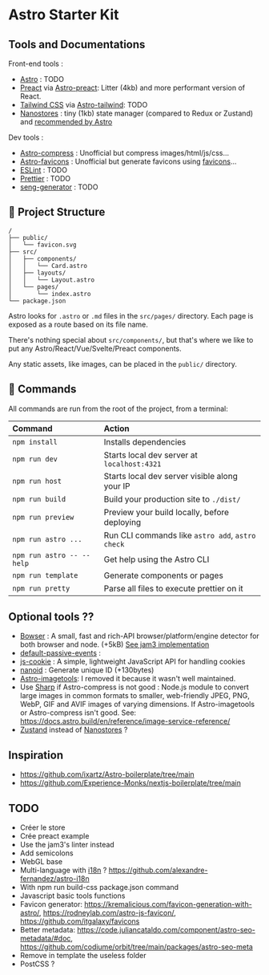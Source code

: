 # Astro Starter Kit

## Tools and Documentations

Front-end tools :

- [Astro](https://docs.astro.build) : TODO
- [Preact]() via [Astro-preact](): Litter (4kb) and more performant version of React.
- [Tailwind CSS]() via [Astro-tailwind](): TODO
- [Nanostores](https://github.com/nanostores/nanostores) : tiny (1kb) state manager (compared to Redux or Zustand) and [recommended by Astro](https://docs.astro.build/en/core-concepts/sharing-state/)

Dev tools :

- [Astro-compress](https://github.com/astro-community/AstroCompress) : Unofficial but compress images/html/js/css...
- [Astro-favicons](https://github.com/ACP-CODE/astro-favicons#readme) : Unofficial but generate favicons using [favicons](https://github.com/itgalaxy/favicons)...
- [ESLint]() : TODO
- [Prettier]() : TODO
- [seng-generator]() : TODO

## 🚀 Project Structure

```text
/
├── public/
│   └── favicon.svg
├── src/
│   ├── components/
│   │   └── Card.astro
│   ├── layouts/
│   │   └── Layout.astro
│   └── pages/
│       └── index.astro
└── package.json
```

Astro looks for `.astro` or `.md` files in the `src/pages/` directory. Each page is exposed as a route based on its file name.

There's nothing special about `src/components/`, but that's where we like to put any Astro/React/Vue/Svelte/Preact components.

Any static assets, like images, can be placed in the `public/` directory.

## 🧞 Commands

All commands are run from the root of the project, from a terminal:

| Command                   | Action                                           |
| :------------------------ | :----------------------------------------------- |
| `npm install`             | Installs dependencies                            |
| `npm run dev`             | Starts local dev server at `localhost:4321`      |
| `npm run host`            | Starts local dev server visible along your IP    |
| `npm run build`           | Build your production site to `./dist/`          |
| `npm run preview`         | Preview your build locally, before deploying     |
| `npm run astro ...`       | Run CLI commands like `astro add`, `astro check` |
| `npm run astro -- --help` | Get help using the Astro CLI                     |
| `npm run template`        | Generate components or pages                     |
| `npm run pretty`          | Parse all files to execute prettier on it        |

## Optional tools ??

- [Bowser](https://github.com/bowser-js/bowser) : A small, fast and rich-API browser/platform/engine detector for both browser and node. (+5kB) [See jam3 implementation](https://github.com/Experience-Monks/nextjs-boilerplate/blob/main/src/utils/detect.ts)
- [default-passive-events](https://www.npmjs.com/package/default-passive-events) :
- [js-cookie](https://github.com/js-cookie/js-cookie#readme) : A simple, lightweight JavaScript API for handling cookies
- [nanoid](https://www.npmjs.com/package/nanoid) : Generate unique ID (+130bytes)
- [Astro-imagetools](https://astro-imagetools-docs.vercel.app/en/components/Img): I removed it because it wasn't well maintained.
- Use [Sharp](https://www.npmjs.com/package/sharp) if Astro-compress is not good : Node.js module to convert large images in common formats to smaller, web-friendly JPEG, PNG, WebP, GIF and AVIF images of varying dimensions. If Astro-imagetools or Astro-compress isn't good. See: https://docs.astro.build/en/reference/image-service-reference/
- [Zustand](https://docs.pmnd.rs/zustand/getting-started/introduction) instead of [Nanostores](https://github.com/nanostores/nanostores) ?

## Inspiration

- https://github.com/ixartz/Astro-boilerplate/tree/main
- https://github.com/Experience-Monks/nextjs-boilerplate/tree/main

## TODO

- Créer le store
- Crée preact example
- Use the jam3's linter instead
- Add semicolons
- WebGL base
- Multi-language with [i18n](https://docs.astro.build/en/recipes/i18n/) ? https://github.com/alexandre-fernandez/astro-i18n
- With npm run build-css package.json command
- Javascript basic tools functions
- Favicon generator: https://kremalicious.com/favicon-generation-with-astro/, https://rodneylab.com/astro-js-favicon/, https://github.com/itgalaxy/favicons
- Better metadata: https://code.juliancataldo.com/component/astro-seo-metadata/#doc, https://github.com/codiume/orbit/tree/main/packages/astro-seo-meta
- Remove in template the useless folder
- PostCSS ?
